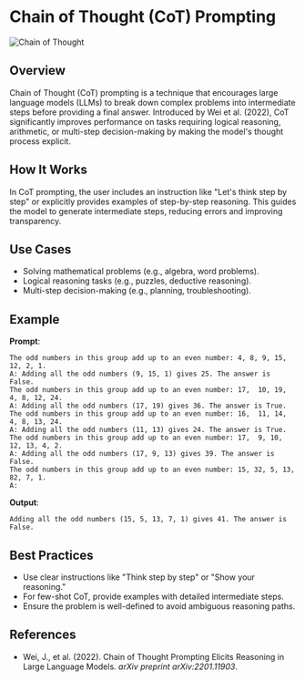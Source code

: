 # Chain of Thought (CoT) Prompting

![Chain of Thought]([images/cot-example.pn](https://github.com/duriri/prompt-engineering/blob/main/patterns/cot.webp)g)

## Overview

Chain of Thought (CoT) prompting is a technique that encourages large language models (LLMs) to break down complex problems into intermediate steps before providing a final answer. Introduced by Wei et al. (2022), CoT significantly improves performance on tasks requiring logical reasoning, arithmetic, or multi-step decision-making by making the model's thought process explicit.

## How It Works

In CoT prompting, the user includes an instruction like "Let's think step by step" or explicitly provides examples of step-by-step reasoning. This guides the model to generate intermediate steps, reducing errors and improving transparency.

## Use Cases

- Solving mathematical problems (e.g., algebra, word problems).
- Logical reasoning tasks (e.g., puzzles, deductive reasoning).
- Multi-step decision-making (e.g., planning, troubleshooting).

## Example

**Prompt**:
```
The odd numbers in this group add up to an even number: 4, 8, 9, 15, 12, 2, 1.
A: Adding all the odd numbers (9, 15, 1) gives 25. The answer is False.
The odd numbers in this group add up to an even number: 17,  10, 19, 4, 8, 12, 24.
A: Adding all the odd numbers (17, 19) gives 36. The answer is True.
The odd numbers in this group add up to an even number: 16,  11, 14, 4, 8, 13, 24.
A: Adding all the odd numbers (11, 13) gives 24. The answer is True.
The odd numbers in this group add up to an even number: 17,  9, 10, 12, 13, 4, 2.
A: Adding all the odd numbers (17, 9, 13) gives 39. The answer is False.
The odd numbers in this group add up to an even number: 15, 32, 5, 13, 82, 7, 1. 
A:
```

**Output**:
```
Adding all the odd numbers (15, 5, 13, 7, 1) gives 41. The answer is False.
```

## Best Practices

- Use clear instructions like "Think step by step" or "Show your reasoning."
- For few-shot CoT, provide examples with detailed intermediate steps.
- Ensure the problem is well-defined to avoid ambiguous reasoning paths.

## References

- Wei, J., et al. (2022). Chain of Thought Prompting Elicits Reasoning in Large Language Models. *arXiv preprint arXiv:2201.11903*.
